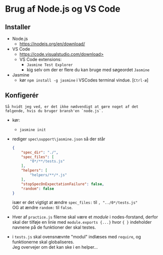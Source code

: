 # Brug af Node.js og VS Code

## Installer

* Node.js 
    * <https://nodejs.org/en/download/>
* VS Code
    * https://code.visualstudio.com/download>
    * VS Code extensions:
        * `Jasmine Test Explorer`
        * kig selv om der er flere du kan bruge med søgeordet `Jasmine`
* Jasmine
    * kør `npm install -g jasmine` i VSCodes terminal vindue. [`Ctrl-æ`]

## Konfigerér

    Så hvidt jeg ved, er det ikke nødvendigt at gøre noget af det følgende, hvis du bruger bransh'en `node.js`.

* kør:
    * `jasmine init`

* rediger  `spec\support\jasmine.json` så der står 
    ```json
    {
        "spec_dir": "./",
        "spec_files": [
            "0*/**/tests.js"
        ],
        "helpers": [
            "helpers/**/*.js"
        ],
        "stopSpecOnExpectationFailure": false,
        "random": false
    }
    ```
    især er det vigtigt at ændre  `spec_files:` til  `, "../0*/tests.js"`  
    OG at ændre `random:` til `false`.

* Hver af `practice.js` filerne skal være et _module_ i nodes-forstand, derfor skal der tilføje en linie med `module.exports {...}` hvor `{ }` indeholder navnene på de funktioner der skal testes.

* i `tests.js` skal ovensnævnte "modul" indlæses med `require`, og funktionerne skal globaliseres.  
    Jeg overvejer om det kan ske i en helper...

